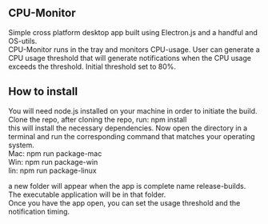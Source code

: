 ## CPU-Monitor

Simple cross platform desktop app built using Electron.js and a handful and OS-utils. <br> CPU-Monitor runs in the tray and monitors CPU-usage. User can generate a CPU usage threshold that will generate
notifications when the CPU usage exceeds the threshold. Initial threshold set to 80%. 

## How to install

You will need node.js installed on your machine in order to initiate the build. <br>
Clone the repo, after cloning the repo, run: npm install <br>
this will install the necessary dependencies. Now open the directory in a terminal and run the corresponding command that matches your operating system.<br>
Mac: npm run package-mac <br>
Win: npm run package-win <br>
lin: npm run package-linux <br>

a new folder will appear when the app is complete name release-builds. The executable application will be in that folder.
<br>
Once you have the app open, you can set the usage threshold and the notification timing. 
